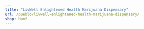 ```yaml
---
title: "LivWell Enlightened Health Marijuana Dispensary"
url: /pueblo/livwell-enlightened-health-marijuana-dispensary/
shop: Hanf
---
```

